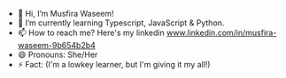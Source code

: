 - 👋 Hi, I’m Musfira Waseem!
- 🌱 I’m currently learning Typescript, JavaScript & Python.  
- 📫 How to reach me? Here's my linkedin www.linkedin.com/in/musfira-waseem-9b654b2b4
- 😄 Pronouns: She/Her
- ⚡ Fact: (I'm a lowkey learner, but I'm giving it my all!)

<!---
02272006/02272006 is a ✨ special ✨ repository because its `README.md` (this file) appears on your GitHub profile.
You can click the Preview link to take a look at your changes.
--->
